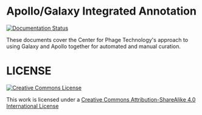 Apollo/Galaxy Integrated Annotation
===================================

[![Documentation Status](https://readthedocs.org/projects/gxaa/badge/?version=latest)](http://gxaa.readthedocs.io/en/latest/?badge=latest)

These documents cover the Center for Phage Technology's approach to using
Galaxy and Apollo together for automated and manual curation.

LICENSE
=======

[![Creative Commons
License](https://i.creativecommons.org/l/by-sa/4.0/88x31.png)](http://creativecommons.org/licenses/by-sa/4.0/)

This work is licensed under a [Creative Commons Attribution-ShareAlike
4.0 International
License](http://creativecommons.org/licenses/by-sa/4.0/)

